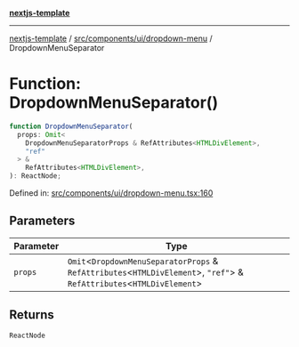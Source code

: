 [**nextjs-template**](README.md)

---

[nextjs-template](README.md) / [src/components/ui/dropdown-menu](src.components.ui.dropdown-menu.md) / DropdownMenuSeparator

# Function: DropdownMenuSeparator()

```ts
function DropdownMenuSeparator(
  props: Omit<
    DropdownMenuSeparatorProps & RefAttributes<HTMLDivElement>,
    "ref"
  > &
    RefAttributes<HTMLDivElement>,
): ReactNode;
```

Defined in: [src/components/ui/dropdown-menu.tsx:160](https://github.com/mariolim96/Easy-Check-In/blob/e840a4393cceae48bed5204292fc61d73f9f5dbb/src/components/ui/dropdown-menu.tsx#L160)

## Parameters

| Parameter | Type                                                                                                                        |
| --------- | --------------------------------------------------------------------------------------------------------------------------- |
| `props`   | `Omit`\<`DropdownMenuSeparatorProps` & `RefAttributes`\<`HTMLDivElement`\>, `"ref"`\> & `RefAttributes`\<`HTMLDivElement`\> |

## Returns

`ReactNode`
